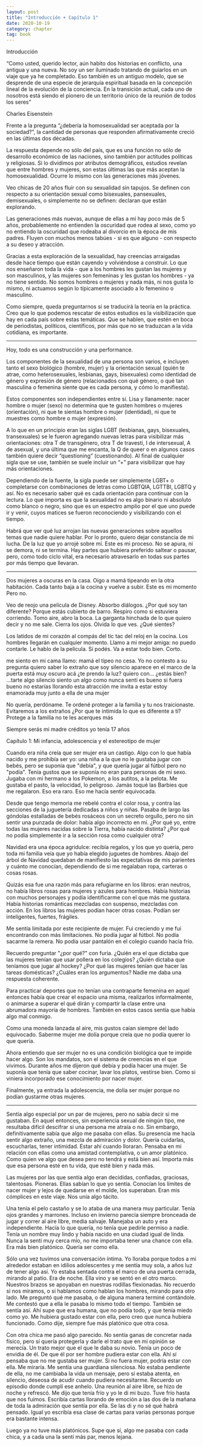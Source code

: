 ```yaml
---
layout: post
title: "Introducción + Capítulo 1"
date: 2020-10-19
category: chapter
tag: book
---
```

Introducción

“Como usted, querido lector, aún habito dos historias en conflicto, una antigua y una nueva. No soy un ser iluminado tratando de guiarlos en un viaje que ya he completado. Eso también es un antiguo modelo, que se desprende de una especie de jerarquía espiritual basada en la concepción lineal de la evolución de la conciencia. En la transición actual, cada uno de nosotros está siendo el pionero de un territorio único de la reunión de todos los seres”

Charles Eisenstein




Frente a la pregunta “¿debería la homosexualidad ser aceptada por la sociedad?”, la cantidad de personas que responden afirmativamente creció en las últimas dos décadas.

La respuesta depende no sólo del país, que es una función no sólo de desarrollo económico de las naciones, sino también por actitudes políticas y religiosas.
Si lo dividimos por atributos demográficos, estudios revelan que entre hombres y mujeres, son estas últimas las que más aceptan la homosexualidad. Ocurre lo mismo con las generaciones más jóvenes.

Veo chicas de 20 años fluir con su sexualidad sin tapujos. Se definen con respecto a su orientación sexual como bisexuales, pansexuales, demisexuales, o simplemente no se definen: declaran que están explorando.

Las generaciones más nuevas, aunque de ellas a mí hay poco más de 5 años, probablemente no entienden la oscuridad que rodea al sexo, como yo no entiendo la oscuridad que rodeaba al divorcio en la época de mis padres. Fluyen con muchos menos tabúes - si es que alguno - con respecto a su deseo y atracción.

Gracias a esta exploración de la sexualidad, hay creencias arraigadas desde hace tiempo que están cayendo y volviéndose a construir.
Lo que nos enseñaron toda la vida - que a los hombres les gustan las mujeres y son masculinos, y las mujeres son femeninas y les gustan los hombres - ya no tiene sentido.
No somos hombres o mujeres y nada más, ni nos gusta lo mismo, ni actuamos según lo típicamente asociado a lo femenino o masculino.

Como siempre, queda preguntarnos si se traducirá la teoría en la práctica. Creo que lo que podemos rescatar de estos estudios es la visibilización que hay en cada país sobre estas temáticas. Que se hablen, que estén en boca de periodistas, políticos, científicos, por más que no se traduzcan a la vida cotidiana, es importante.

***


Hoy, todo es una construcción y una performance.

Los componentes de la sexualidad de una persona son varios, e incluyen tanto el sexo biológico (hombre, mujer) y la orientación sexual (quién te atrae, como heterosexuales, lesbianas, gays, bisexuales) como identidad de género y expresión de género (relacionados con qué género, o qué tan masculina o femenina siente que es cada persona, y cómo lo manifiesta).

Estos componentes son independientes entre sí. Lisa y llanamente: nacer hombre o mujer (sexo) no determina que te gusten hombres o mujeres (orientación), ni que te sientas hombre o mujer (identidad), ni que te muestres como hombre o mujer (expresión).

A lo que en un principio eran las siglas LGBT (lesbianas, gays, bisexuales, transexuales) se le fueron agregando nuevas letras para visibilizar más orientaciones: otra T de transgénero, otra T de travesti, I de intersexual, A de asexual, y una última que me encanta, la Q de queer o en algunos casos también quiere decir “questioning” (cuestionando). Al final de cualquier sigla que se use, también se suele incluir un “+” para visibilizar que hay más orientaciones.

Dependiendo de la fuente, la sigla puede ser simplemente LGBT+ o completarse con combinaciones de letras como LGBTQIA, LGTTBI, LGBTQ y así.
No es necesario saber qué es cada orientación para continuar con la lectura. Lo que importa es que la sexualidad no es algo binario ni absoluto como blanco o negro, sino que es un espectro amplio por el que uno puede ir y venir, cuyos matices se fueron reconociendo y visibilizando con el tiempo.

Habrá que ver qué luz arrojan las nuevas generaciones sobre aquellos temas que nadie quiere hablar. Por lo pronto, quiero dejar constancia de mi lucha. De la luz que yo arrojé sobre mí.
Este es mi proceso. No se apura, ni se demora, ni se termina.
Hay partes que hubiera preferido saltear o pausar, pero, como todo ciclo vital, era necesario atravesarlo en todas sus partes por más tiempo que llevaran.

***


Dos mujeres a oscuras en la casa.
Oigo a mamá tipeando en la otra habitación. Cada tanto baja a la cocina y vuelve a subir.
Este es mi momento
Pero no.

Veo de reojo una película de Disney. Absorbo diálogos.
¿Por qué soy tan diferente?
Porque estás cubierto de barro.
Respiro como si estuviera corriendo.
Tomo aire, abro la boca. La garganta hinchada de lo que quiero decir y no me sale.
Cierra los ojos. Olvida lo que ves. ¿Qué sientes?

Los latidos de mi corazón al compás del tic tac del reloj en la cocina. Los hombres llegarán en cualquier momento.
Llamo a mi mejor amiga: no puedo contarle. Le hablo de la película. Sí podés. Va a estar todo bien. Corto.

me siento en mi cama
llamo: mamá
el tipeo no cesa. Yo no contesto a su pregunta
quiero saber lo extraño que soy
silencio
aparece en el marco de la puerta
está muy oscuro acá ¿te prendo la luz?
quiero con...
¿estás bien?
...tarte algo
silencio
siento un algo como nunca sentí
es bueno
si fuera bueno no estarías llorando
esta atracción me invita a estar
estoy enamorada
muy junto a ella
de una mujer


No quería, perdóname. Te ordené proteger a la familia y tu nos traicionaste.
Evitaremos a los extraños
¿Por que te intimida lo que es diferente a ti?
Protege a la familia
no te les acerques más

Siempre serás mi madre
créditos
yo tenía 17 años

Capítulo 1: Mi infancia, adolescencia y el estereotipo de mujer

Cuando era niña creía que ser mujer era un castigo. Algo con lo que había nacido y me prohibía ser yo: una niña a la que no le gustaba jugar con bebés, pero se suponía que "debía", y que quería jugar al fútbol pero no "podía". Tenía gustos que se suponía no eran para personas de mi sexo. Jugaba con mi hermano a los Pokemon, a los autitos, a la pelota. Me gustaba el pasto, la velocidad, lo peligroso. Jamás toqué las Barbies que me regalaron. Eso era raro. Eso me hacía sentir equivocada.

Desde que tengo memoria me rebelé contra el color rosa, y contra las secciones de la juguetería dedicadas a niños y niñas.
Pasaba de largo las góndolas estalladas de bebés rosáceos con un secreto orgullo, pero no sin sentir una punzada de dolor: había algo incorrecto en mí. ¿Por qué yo, entre todas las mujeres nacidas sobre la Tierra, había nacido distinta? ¿Por qué no podía simplemente ir a la sección rosa como cualquier otra?

Navidad era una época agridulce: recibía regalos, y los que yo quería, pero toda mi familia veía que yo había elegido juguetes de hombres.
Abajo del árbol de Navidad quedaban de manifiesto las expectativas de mis parientes y cuánto me conocían, dependiendo de si me regalaban ropa, carteras o cosas rosas.

Quizás esa fue una razón más para refugiarme en los libros: eran neutros, no había libros rosas para mujeres y azules para hombres. Había historias con muchos personajes y podía identificarme con el que más me gustara. Había historias románticas mezcladas con suspenso, mezcladas con acción.
En los libros las mujeres podían hacer otras cosas. Podían ser inteligentes, fuertes, frágiles.

Me sentía limitada por este recipiente de mujer.
Fui creciendo y me fui encontrando con más limitaciones.
No podía jugar al fútbol. No podía sacarme la remera. No podía usar pantalón en el colegio cuando hacía frío.

Recuerdo preguntar "¿por qué?" con furia. ¿Quién era el que dictaba que las mujeres tenían que usar pollera en los colegios? ¿Quién dictaba que teníamos que jugar al hockey? ¿Por qué las mujeres tenían que hacer las tareas domésticas? ¿Cuáles eran los argumentos? Nadie me daba una respuesta coherente.

Para practicar deportes que no tenían una contraparte femenina en aquel entonces había que crear el espacio una misma, realizarlos informalmente, o animarse a superar el qué dirán y compartir la clase entre una abrumadora mayoría de hombres.
También en estos casos sentía que había algo mal conmigo.

Como una moneda lanzada al aire, mis gustos caían siempre del lado equivocado. Saberme mujer me dolía porque creía que no podía querer lo que quería.

Ahora entiendo que ser mujer no es una condición biológica que te impide hacer algo. Son los mandatos, son el sistema de creencias en el que vivimos. Durante años me dijeron qué debía y podía hacer una mujer. Se suponía que tenía que saber cocinar, lavar los platos, vestirse bien. Como si viniera incorporado ese conocimiento por nacer mujer.

Finalmente, ya entrada la adolescencia, me dolía ser mujer porque no podían gustarme otras mujeres.

***


Sentía algo especial por un par de mujeres, pero no sabía decir si me gustaban. En aquel entonces, sin experiencia sexual de ningún tipo, me resultaba difícil descifrar si una persona me atraía o no. Sin embargo, definitivamente sabía que algo me pasaba con ellas. Su presencia me hacía sentir algo extraño, una mezcla de admiración y dolor. Quería cuidarlas, escucharlas, tener intimidad. Estar ahí cuando lloraran.
Pensaba en mi relación con ellas como una amistad contemplativa, o un amor platónico. Como quien ve algo que desea pero no tendrá y está bien así. Importa más que esa persona esté en tu vida, que esté bien y nada más.

Las mujeres por las que sentía algo eran decididas, confiadas, graciosas, talentosas. Pioneras. Ellas sabían lo que yo sentía. Conocían los límites de nacer mujer y lejos de quedarse en el molde, los superaban. Eran mis cómplices en este viaje. Nos unía algo tácito.

Una tenía el pelo castaño y se lo ataba de una manera muy particular. Tenía ojos grandes y marrones. Incluso en invierno parecía siempre bronceada de jugar y correr al aire libre, media salvaje. Manejaba un auto y era independiente. Hacía lo que quería, no tenía que pedirle permiso a nadie. Tenía un nombre muy lindo y había nacido en una ciudad igual de linda.
Nunca la sentí muy cerca mío, no me importaba tener una chance con ella. Era más bien platónico. Quería ser como ella.

Sólo una vez tuvimos una conversación íntima. Yo lloraba porque todos a mi alrededor estaban en idilios adolescentes y me sentía muy sola, a años luz de tener algo así.
Yo estaba sentada contra el marco de una puerta cerrada, mirando al patio. Era de noche. Ella vino y se sentó en el otro marco. Nuestros brazos se apoyaban en nuestras rodillas flexionadas. No recuerdo si nos miramos, o si hablamos como hablan los hombres, mirando para otro lado.
Me preguntó qué me pasaba, o de alguna manera terminé contándole.
Me contestó que a ella le pasaba lo mismo todo el tiempo. También se sentía así. Ahí supe que era humana, que no podía todo, y que tenía miedo como yo.
Me hubiera gustado estar con ella, pero creo que nunca hubiera funcionado. Como dije, siempre fue más platónico que otra cosa.

Con otra chica me pasó algo parecido. No sentía ganas de concretar nada físico, pero sí quería protegerla y darle el trato que en mi opinión se merecía. Un trato mejor que el que le daba su novio.
Tenía un poco de envidia de él. De que él por ser hombre pudiera estar con ella. Ahí sí pensaba que no me gustaba ser mujer. Si no fuera mujer, podría estar con ella. Me miraría.
Me sentía una guardiana silenciosa. No estaba pendiente de ella, no me cambiaba la vida un mensaje, pero sí estaba atenta, en silencio, deseosa de acudir cuando pudiera necesitarme.
Recuerdo un episodio donde cumplí ese anhelo. Una reunión al aire libre, se hizo de noche y refrescó. Me dijo que tenía frío y yo le di mi buzo. Tuve frío hasta que nos fuimos.
Escribía cartas llorando de emoción a las dos de la mañana de toda la admiración que sentía por ella. Se las di y no sé qué habrá pensado. Igual yo escribía esa clase de cartas para varias personas porque era bastante intensa.

Luego ya no tuve más platónicos. Supe que sí, algo me pasaba con cada chica, y a cada una la sentí más par, menos lejana.
